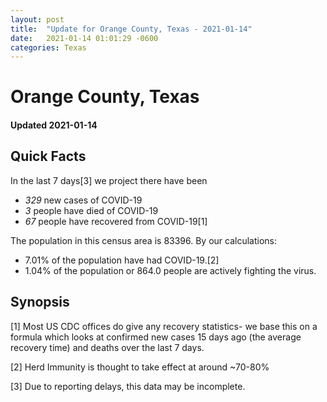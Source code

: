 ```yaml
---
layout: post
title:  "Update for Orange County, Texas - 2021-01-14"
date:   2021-01-14 01:01:29 -0600
categories: Texas
---
```


# Orange County, Texas
#### Updated 2021-01-14

## Quick Facts

In the last 7 days[3] we project there have been
- *329* new cases of COVID-19
- *3* people have died of COVID-19
- *67* people have recovered from COVID-19[1]

The population in this census area is 83396. By our calculations:
- 7.01% of the population have had COVID-19.[2]
- 1.04% of the population or 864.0 people are actively fighting the virus.

## Synopsis




[1] Most US CDC offices do give any recovery statistics- we base this on a formula which looks at confirmed new cases
15 days ago (the average recovery time) and deaths over the last 7 days.

[2] Herd Immunity is thought to take effect at around ~70-80%

[3] Due to reporting delays, this data may be incomplete.
 
    